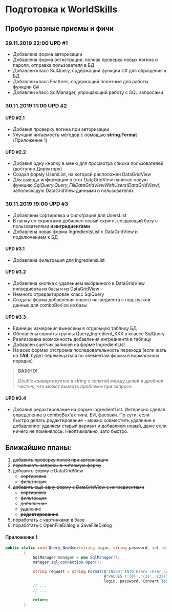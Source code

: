 # Подготовка к WorldSkills
## Пробую разные приемы и фичи
### 29.11.2019 22:00 UPD #1
* Добавлена форма авторизации
* Добавлена форма регистрации, полная проверка новых логина и пароля, отправка пользователя в БД
* Добавлен класс SqlQuery, содержащий функции C# для обращения к БД
* Добавлен класс Features, содержащий полезные для работы функции C#
* Добавлен класс SqlManager, упрощающий работу с SQL запросами
### 30.11.2019 11:00 UPD #2 
#### UPD #2.1 
* Добавил проверку логина при авторизации
* Улучшил читаемость методов с помощью **string.Format** (Приложение 1)
#### UPD #2.2 
* Добавил одну кнопку в меню для просмотра списка пользователей (доступно Директору)
* Создал форму UsersList, на которой расположен DataGridView
* Для вывода информации в этот DataGridView написал новую функцию *SqlQuery.Query_FillDataGridViewWithUsers(DataGridView)*, заполняющую DataGridView данными о пользователях
### 30.11.2019 19:00 UPD #3 
* Добавлены сортировка и фильтрация для UsersList
* В папку со скриптами добавлен новый скрипт, создающий базу с пользователями **и ингридиентами**
* Добавлена новая форма IngredientsList с DataGridView и подключением к БД
#### UPD #3.1 
* Добавлена фильтрация для IngrediensList
#### UPD #3.2
* Добавлена кнопка с удалением выбранного в DataGridView ингредиента из базы и из DataGridView
* Немного отредактирован класс SqlQuery
* Создана форма добавления нового ингредиента с подгрузкой данных для comboBox'ов из базы
#### UPD #3.3
* Единицы измерения вынесены в отдельную таблицу БД
* Обновлены скрипты группы Query_Ingredient_XXX в классе SqlQuery
* Реализована возможность добавления ингредиента в таблицу
* Добавлен счетчик записей на форме IngredientList
* На всех формах отстроена последовательность перехода (если жать на **TAB**, будет перемещаться по элементам формы в нормальном порядке)

> **ВАЖНО!**
>
> *Double конвертируется в string с запятой между целой и дробной частью, что может вызвать проблемы при запросе.*

#### UPD #3.4
* Добавил редактирование на форме IngredientList. Интересно сделал определение в comboBox'ax типа, ЕИ, фасовки. По сути, если быстро делать редактирование - можно совместить удаление и добавление: удаляем старый вариант и добавляем новый, даже если ничего не поменялось. Неоптимально, зато быстро.

## Ближайшие планы:
1. <del>добавить проверку полей при авторизации</del>
1. <del>переписать запросы в читаемую форму</del>
1. <del>добавить форму с DataGridView</del>
    * <del>сортировка</del>
    * <del>фильтрация</del>
2. <del>добавить ещё одну форму с DataGridView с ингредиентами</del>
    * <del>сортировка</del>
    * <del>фильтрация</del>
    * <del>*добавление*</del>
    * <del>удаление</del>
    * <del>**редактирование**</del>
3. поработать с картинками в базе
4. поработать с OpenFileDialog и SaveFileDialog


#### Приложение 1 ####
```csharp
public static void Query_NewUser(string login, string password, int role)
        {
            SqlManager manager = new SqlManager();
            manager.sql_connection.Open();

            string request = string.Format(@"INSERT INTO Users (User_Login, User_Password, Role_ID) " +
                                           @"VALUES ('{0}','{1}', {2})", 
                                           login, password, Convert.ToString(role));
            // ...
            // ...

            return;
        }
```
